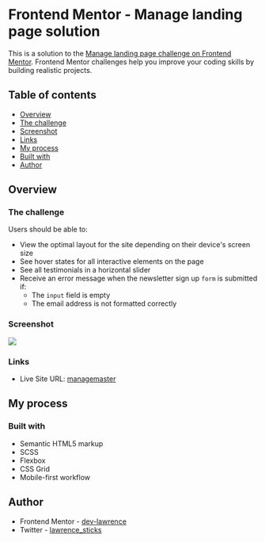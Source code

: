 # Frontend Mentor - Manage landing page solution

This is a solution to the [Manage landing page challenge on Frontend Mentor](https://www.frontendmentor.io/challenges/manage-landing-page-SLXqC6P5). Frontend Mentor challenges help you improve your coding skills by building realistic projects.

## Table of contents

- [Overview](#overview)
- [The challenge](#the-challenge)
- [Screenshot](#screenshot)
- [Links](#links)
- [My process](#my-process)
- [Built with](#built-with)
- [Author](#author)

## Overview

### The challenge

Users should be able to:

- View the optimal layout for the site depending on their device's screen size
- See hover states for all interactive elements on the page
- See all testimonials in a horizontal slider
- Receive an error message when the newsletter sign up `form` is submitted if:
  - The `input` field is empty
  - The email address is not formatted correctly

### Screenshot

![](./desktop-preview.jpg)

### Links

- Live Site URL: [managemaster](https://managemaster.netlify.app/)

## My process

### Built with

- Semantic HTML5 markup
- SCSS
- Flexbox
- CSS Grid
- Mobile-first workflow

## Author

- Frontend Mentor - [dev-lawrence](https://www.frontendmentor.io/profile/dev-lawrence)
- Twitter - [lawrence_sticks](https://twitter.com/Lawrence_sticks)
